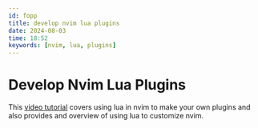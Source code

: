```yaml
---
id: fopp
title: develop nvim lua plugins
date: 2024-08-03
time: 18:52
keywords: [nvim, lua, plugins] 
---
```


# Develop Nvim Lua Plugins 

This [video tutorial](https://youtu.be/yN04HCeOjmo?si=rn0d4LBSahP1fhJC) covers using lua in nvim to make your own plugins and also provides
and overview of using lua to customize nvim. 











































